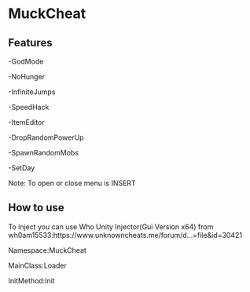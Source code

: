 # MuckCheat

<h2>Features</h2>
<p>-GodMode</p>
<p>-NoHunger</p>
<p>-InfiniteJumps</p>
<p>-SpeedHack</p>
<p>-ItemEditor</p>
<p>-DropRandomPowerUp</p>
<p>-SpawnRandomMobs</p>
<p>-SetDay</p>


Note: To open or close menu is INSERT

<h2>How to use</h2>
<p>To inject you can use Who Unity Injector(Gui Version x64) from wh0am15533:https://www.unknowncheats.me/forum/d...=file&id=30421</p>
<p>Namespace:MuckCheat</p>
<p>MainClass:Loader</p>
<p>InitMethod:Init</p>
